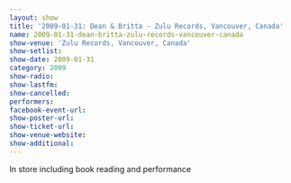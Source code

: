 ```yaml
---
layout: show
title: '2009-01-31: Dean & Britta - Zulu Records, Vancouver, Canada'
name: 2009-01-31-dean-britta-zulu-records-vancouver-canada
show-venue: 'Zulu Records, Vancouver, Canada'
show-setlist: 
show-date: 2009-01-31
category: 2009
show-radio: 
show-lastfm: 
show-cancelled: 
performers: 
facebook-event-url: 
show-poster-url: 
show-ticket-url: 
show-venue-website: 
show-additional: 
---
```


In store including book reading and performance